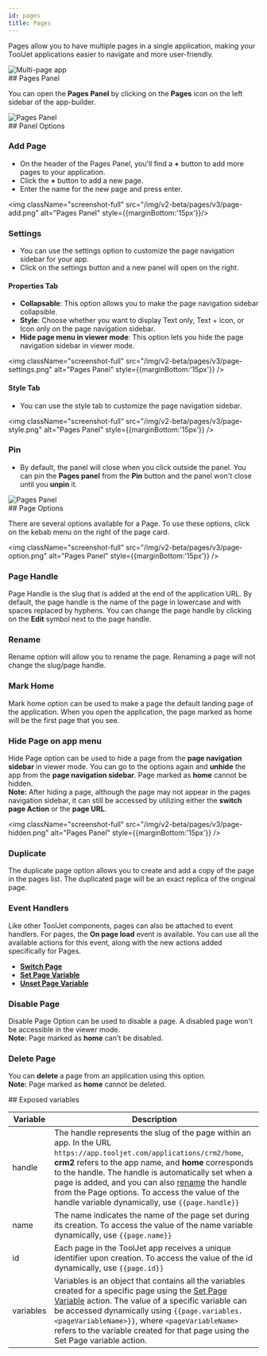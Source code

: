 ```yaml
---
id: pages
title: Pages
---
```


Pages allow you to have multiple pages in a single application, making your ToolJet applications easier to navigate and more user-friendly.

<img className="screenshot-full" src="/img/v2-beta/pages/v3/pages-v3.png" alt="Multi-page app" />

<div>
## Pages Panel

You can open the **Pages Panel** by clicking on the **Pages** icon on the left sidebar of the app-builder.

<img className="screenshot-full" src="/img/v2-beta/pages/v3/pages-panel-v4.png" alt="Pages Panel"/>

</div>

<div>
## Panel Options

### Add Page

- On the header of the Pages Panel, you'll find a **+** button to add more pages to your application.
- Click the **+** button to add a new page.
- Enter the name for the new page and press enter.

<img className="screenshot-full" src="/img/v2-beta/pages/v3/page-add.png" alt="Pages Panel" style={{marginBottom:'15px'}}/>

### Settings

- You can use the settings option to customize the page navigation sidebar for your app.
- Click on the settings button and a new panel will open on the right.

#### Properties Tab
- **Collapsable**: This option allows you to make the page navigation sidebar collapsible.
- **Style**: Choose whether you want to display Text only, Text + icon, or Icon only on the page navigation sidebar.
- **Hide page menu in viewer mode**: This option lets you hide the page navigation sidebar in viewer mode.

<img className="screenshot-full" src="/img/v2-beta/pages/v3/page-settings.png" alt="Pages Panel" style={{marginBottom:'15px'}} />

#### Style Tab
- You can use the style tab to customize the page navigation sidebar.

<img className="screenshot-full" src="/img/v2-beta/pages/v3/page-style.png" alt="Pages Panel" style={{marginBottom:'15px'}} />

### Pin

- By default, the panel will close when you click outside the panel. You can pin the **Pages panel** from the **Pin** button and the panel won't close until you **unpin** it.

<img className="screenshot-full" src="/img/v2-beta/pages/v3/page-pin.png" alt="Pages Panel"/>

</div>

<div>
## Page Options

There are several options available for a Page. To use these options, click on the kebab menu on the right of the page card.

<img className="screenshot-full" src="/img/v2-beta/pages/v3/page-option.png" alt="Pages Panel" style={{marginBottom:'15px'}} />

### Page Handle

Page Handle is the slug that is added at the end of the application URL. By default, the page handle is the name of the page in lowercase and with spaces replaced by hyphens. You can change the page handle by clicking on the **Edit** symbol next to the page handle.

### Rename

Rename option will allow you to rename the page. Renaming a page will not change the slug/page handle.

### Mark Home

Mark home option can be used to make a page the default landing page of the application. When you open the application, the page marked as home will be the first page that you see.

### Hide Page on app menu

Hide Page option can be used to hide a page from the **page navigation sidebar** in viewer mode. You can go to the options again and **unhide** the app from the **page navigation sidebar**. Page marked as **home** cannot be hidden.<br/>
**Note:** After hiding a page, although the page may not appear in the pages navigation sidebar, it can still be accessed by utilizing either the **switch page Action** or the **page URL**.

<img className="screenshot-full" src="/img/v2-beta/pages/v3/page-hidden.png" alt="Pages Panel" style={{marginBottom:'15px'}} />

### Duplicate

The duplicate page option allows you to create and add a copy of the page in the pages list. The duplicated page will be an exact replica of the original page.

### Event Handlers

Like other ToolJet components, pages can also be attached to event handlers. For pages, the **On page load** event is available. You can use all the available actions for this event, along with the new actions added specifically for Pages.

- **[Switch Page](../actions/switch-page)**
- **[Set Page Variable](../actions/set-page-variable)**
- **[Unset Page Variable](../actions/unset-page-variable)**

### Disable Page

Disable Page Option can be used to disable a page. A disabled page won't be accessible in the viewer mode. <br/>
**Note:** Page marked as **home** can't be disabled.

### Delete Page

You can **delete** a page from an application using this option. <br/>
**Note:** Page marked as **home** cannot be deleted.

</div>

<div>
## Exposed variables

| Variable    | Description |
| ----------- | ----------- | 
| handle | The handle represents the slug of the page within an app. In the URL `https://app.tooljet.com/applications/crm2/home`, **crm2** refers to the app name, and **home** corresponds to the handle. The handle is automatically set when a page is added, and you can also [rename](#rename) the handle from the Page options. To access the value of the handle variable dynamically, use `{{page.handle}}`|
| name | The name indicates the name of the page set during its creation. To access the value of the name variable dynamically, use `{{page.name}}` |
| id | Each page in the ToolJet app receives a unique identifier upon creation. To access the value of the id dynamically, use `{{page.id}}` |
| variables | Variables is an object that contains all the variables created for a specific page using the [Set Page Variable](../actions/set-page-variable) action. The value of a specific variable can be accessed dynamically using `{{page.variables.<pageVariableName>}}`, where `<pageVariableName>` refers to the variable created for that page using the Set Page variable action. |

</div>
